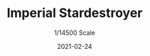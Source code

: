 ---
title: "Imperial Stardestroyer"
subtitle: "1/14500 Scale"
date: "2021-02-24"
cover_img: "/images/bandai/imperial-stardestroyer/Cover.webp"
img1: "/images/bandai/imperial-stardestroyer/1.webp"
img2: "/images/bandai/imperial-stardestroyer/2.webp"
img3: "/images/bandai/imperial-stardestroyer/3.webp"
img4: "/images/bandai/imperial-stardestroyer/4.webp"
img5: "/images/bandai/imperial-stardestroyer/5.webp"
---